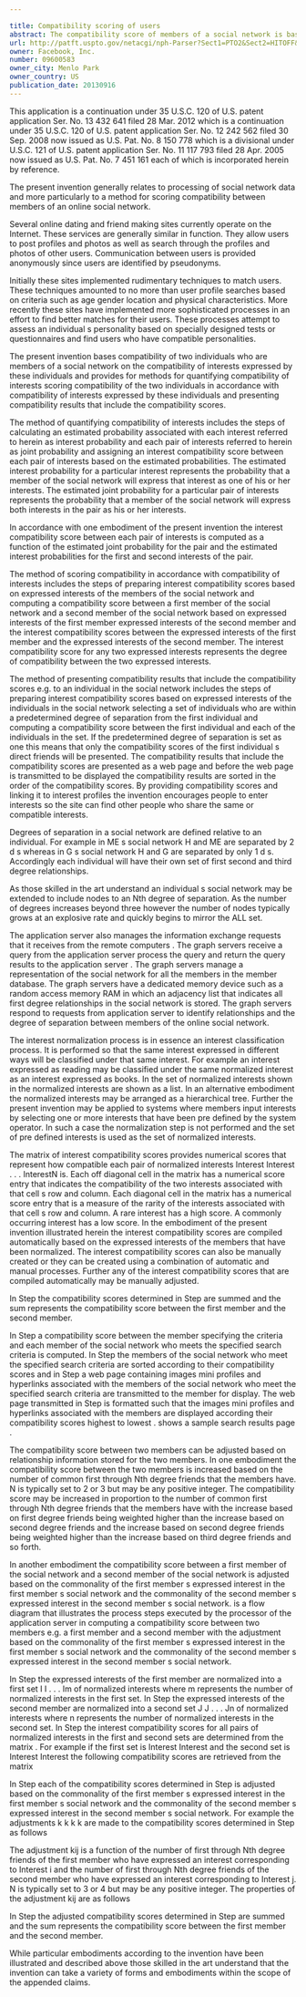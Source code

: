 ```yaml
---

title: Compatibility scoring of users
abstract: The compatibility score of members of a social network is based on the compatibility of their expressed interests. The compatibility score between any two interests is calculated as the log of the estimated probability that a member of the social network will express both interests divided by the product of: (i) the estimated probability that a member of the social network will express the first of the two interests and (ii) the estimated probability that a member of the social network will express the second of the two interests. The compatibility score between two individuals is calculated as the sum of the compatibility scores between each interest appearing in a set of interests expressed by the first of the two individuals and each interest appearing in a set of interests expressed by the second of the two individuals.
url: http://patft.uspto.gov/netacgi/nph-Parser?Sect1=PTO2&Sect2=HITOFF&p=1&u=%2Fnetahtml%2FPTO%2Fsearch-adv.htm&r=1&f=G&l=50&d=PALL&S1=09600583&OS=09600583&RS=09600583
owner: Facebook, Inc.
number: 09600583
owner_city: Menlo Park
owner_country: US
publication_date: 20130916
---
```

This application is a continuation under 35 U.S.C. 120 of U.S. patent application Ser. No. 13 432 641 filed 28 Mar. 2012 which is a continuation under 35 U.S.C. 120 of U.S. patent application Ser. No. 12 242 562 filed 30 Sep. 2008 now issued as U.S. Pat. No. 8 150 778 which is a divisional under U.S.C. 121 of U.S. patent application Ser. No. 11 117 793 filed 28 Apr. 2005 now issued as U.S. Pat. No. 7 451 161 each of which is incorporated herein by reference.

The present invention generally relates to processing of social network data and more particularly to a method for scoring compatibility between members of an online social network.

Several online dating and friend making sites currently operate on the Internet. These services are generally similar in function. They allow users to post profiles and photos as well as search through the profiles and photos of other users. Communication between users is provided anonymously since users are identified by pseudonyms.

Initially these sites implemented rudimentary techniques to match users. These techniques amounted to no more than user profile searches based on criteria such as age gender location and physical characteristics. More recently these sites have implemented more sophisticated processes in an effort to find better matches for their users. These processes attempt to assess an individual s personality based on specially designed tests or questionnaires and find users who have compatible personalities.

The present invention bases compatibility of two individuals who are members of a social network on the compatibility of interests expressed by these individuals and provides for methods for quantifying compatibility of interests scoring compatibility of the two individuals in accordance with compatibility of interests expressed by these individuals and presenting compatibility results that include the compatibility scores.

The method of quantifying compatibility of interests includes the steps of calculating an estimated probability associated with each interest referred to herein as interest probability and each pair of interests referred to herein as joint probability and assigning an interest compatibility score between each pair of interests based on the estimated probabilities. The estimated interest probability for a particular interest represents the probability that a member of the social network will express that interest as one of his or her interests. The estimated joint probability for a particular pair of interests represents the probability that a member of the social network will express both interests in the pair as his or her interests.

In accordance with one embodiment of the present invention the interest compatibility score between each pair of interests is computed as a function of the estimated joint probability for the pair and the estimated interest probabilities for the first and second interests of the pair.

The method of scoring compatibility in accordance with compatibility of interests includes the steps of preparing interest compatibility scores based on expressed interests of the members of the social network and computing a compatibility score between a first member of the social network and a second member of the social network based on expressed interests of the first member expressed interests of the second member and the interest compatibility scores between the expressed interests of the first member and the expressed interests of the second member. The interest compatibility score for any two expressed interests represents the degree of compatibility between the two expressed interests.

The method of presenting compatibility results that include the compatibility scores e.g. to an individual in the social network includes the steps of preparing interest compatibility scores based on expressed interests of the individuals in the social network selecting a set of individuals who are within a predetermined degree of separation from the first individual and computing a compatibility score between the first individual and each of the individuals in the set. If the predetermined degree of separation is set as one this means that only the compatibility scores of the first individual s direct friends will be presented. The compatibility results that include the compatibility scores are presented as a web page and before the web page is transmitted to be displayed the compatibility results are sorted in the order of the compatibility scores. By providing compatibility scores and linking it to interest profiles the invention encourages people to enter interests so the site can find other people who share the same or compatible interests.

Degrees of separation in a social network are defined relative to an individual. For example in ME s social network H and ME are separated by 2 d s whereas in G s social network H and G are separated by only 1 d s. Accordingly each individual will have their own set of first second and third degree relationships.

As those skilled in the art understand an individual s social network may be extended to include nodes to an Nth degree of separation. As the number of degrees increases beyond three however the number of nodes typically grows at an explosive rate and quickly begins to mirror the ALL set.

The application server also manages the information exchange requests that it receives from the remote computers . The graph servers receive a query from the application server process the query and return the query results to the application server . The graph servers manage a representation of the social network for all the members in the member database. The graph servers have a dedicated memory device such as a random access memory RAM in which an adjacency list that indicates all first degree relationships in the social network is stored. The graph servers respond to requests from application server to identify relationships and the degree of separation between members of the online social network.

The interest normalization process is in essence an interest classification process. It is performed so that the same interest expressed in different ways will be classified under that same interest. For example an interest expressed as reading may be classified under the same normalized interest as an interest expressed as books. In the set of normalized interests shown in the normalized interests are shown as a list. In an alternative embodiment the normalized interests may be arranged as a hierarchical tree. Further the present invention may be applied to systems where members input interests by selecting one or more interests that have been pre defined by the system operator. In such a case the normalization step is not performed and the set of pre defined interests is used as the set of normalized interests.

The matrix of interest compatibility scores provides numerical scores that represent how compatible each pair of normalized interests Interest Interest . . . InterestN is. Each off diagonal cell in the matrix has a numerical score entry that indicates the compatibility of the two interests associated with that cell s row and column. Each diagonal cell in the matrix has a numerical score entry that is a measure of the rarity of the interests associated with that cell s row and column. A rare interest has a high score. A commonly occurring interest has a low score. In the embodiment of the present invention illustrated herein the interest compatibility scores are compiled automatically based on the expressed interests of the members that have been normalized. The interest compatibility scores can also be manually created or they can be created using a combination of automatic and manual processes. Further any of the interest compatibility scores that are compiled automatically may be manually adjusted.

In Step the compatibility scores determined in Step are summed and the sum represents the compatibility score between the first member and the second member.

In Step a compatibility score between the member specifying the criteria and each member of the social network who meets the specified search criteria is computed. In Step the members of the social network who meet the specified search criteria are sorted according to their compatibility scores and in Step a web page containing images mini profiles and hyperlinks associated with the members of the social network who meet the specified search criteria are transmitted to the member for display. The web page transmitted in Step is formatted such that the images mini profiles and hyperlinks associated with the members are displayed according their compatibility scores highest to lowest . shows a sample search results page .

The compatibility score between two members can be adjusted based on relationship information stored for the two members. In one embodiment the compatibility score between the two members is increased based on the number of common first through Nth degree friends that the members have. N is typically set to 2 or 3 but may be any positive integer. The compatibility score may be increased in proportion to the number of common first through Nth degree friends that the members have with the increase based on first degree friends being weighted higher than the increase based on second degree friends and the increase based on second degree friends being weighted higher than the increase based on third degree friends and so forth.

In another embodiment the compatibility score between a first member of the social network and a second member of the social network is adjusted based on the commonality of the first member s expressed interest in the first member s social network and the commonality of the second member s expressed interest in the second member s social network. is a flow diagram that illustrates the process steps executed by the processor of the application server in computing a compatibility score between two members e.g. a first member and a second member with the adjustment based on the commonality of the first member s expressed interest in the first member s social network and the commonality of the second member s expressed interest in the second member s social network.

In Step the expressed interests of the first member are normalized into a first set I I . . . Im of normalized interests where m represents the number of normalized interests in the first set. In Step the expressed interests of the second member are normalized into a second set J J . . . Jn of normalized interests where n represents the number of normalized interests in the second set. In Step the interest compatibility scores for all pairs of normalized interests in the first and second sets are determined from the matrix . For example if the first set is Interest  Interest  and the second set is Interest  Interest  the following compatibility scores are retrieved from the matrix 

In Step each of the compatibility scores determined in Step is adjusted based on the commonality of the first member s expressed interest in the first member s social network and the commonality of the second member s expressed interest in the second member s social network. For example the adjustments k k k k are made to the compatibility scores determined in Step as follows 

The adjustment kij is a function of the number of first through Nth degree friends of the first member who have expressed an interest corresponding to Interest i and the number of first through Nth degree friends of the second member who have expressed an interest corresponding to Interest j. N is typically set to 3 or 4 but may be any positive integer. The properties of the adjustment kij are as follows 

In Step the adjusted compatibility scores determined in Step are summed and the sum represents the compatibility score between the first member and the second member.

While particular embodiments according to the invention have been illustrated and described above those skilled in the art understand that the invention can take a variety of forms and embodiments within the scope of the appended claims.

